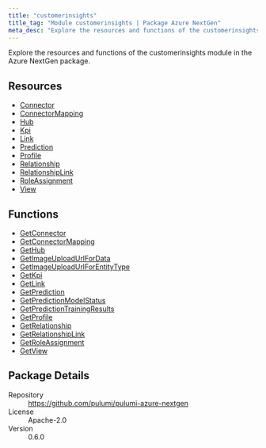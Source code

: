 ```yaml
---
title: "customerinsights"
title_tag: "Module customerinsights | Package Azure NextGen"
meta_desc: "Explore the resources and functions of the customerinsights module in the Azure NextGen package."
---
```


<!-- WARNING: this file was generated by Pulumi Docs Generator. -->
<!-- Do not edit by hand unless you're certain you know what you are doing! -->

Explore the resources and functions of the customerinsights module in the Azure NextGen package.

<h2 id="resources">Resources</h2>
<ul class="api">
    <li><a href="connector" title="Connector"><span class="symbol resource"></span>Connector</a></li>
    <li><a href="connectormapping" title="ConnectorMapping"><span class="symbol resource"></span>ConnectorMapping</a></li>
    <li><a href="hub" title="Hub"><span class="symbol resource"></span>Hub</a></li>
    <li><a href="kpi" title="Kpi"><span class="symbol resource"></span>Kpi</a></li>
    <li><a href="link" title="Link"><span class="symbol resource"></span>Link</a></li>
    <li><a href="prediction" title="Prediction"><span class="symbol resource"></span>Prediction</a></li>
    <li><a href="profile" title="Profile"><span class="symbol resource"></span>Profile</a></li>
    <li><a href="relationship" title="Relationship"><span class="symbol resource"></span>Relationship</a></li>
    <li><a href="relationshiplink" title="RelationshipLink"><span class="symbol resource"></span>RelationshipLink</a></li>
    <li><a href="roleassignment" title="RoleAssignment"><span class="symbol resource"></span>RoleAssignment</a></li>
    <li><a href="view" title="View"><span class="symbol resource"></span>View</a></li>
</ul>

<h2 id="functions">Functions</h2>
<ul class="api">
    <li><a href="getconnector" title="GetConnector"><span class="symbol function"></span>GetConnector</a></li>
    <li><a href="getconnectormapping" title="GetConnectorMapping"><span class="symbol function"></span>GetConnectorMapping</a></li>
    <li><a href="gethub" title="GetHub"><span class="symbol function"></span>GetHub</a></li>
    <li><a href="getimageuploadurlfordata" title="GetImageUploadUrlForData"><span class="symbol function"></span>GetImageUploadUrlForData</a></li>
    <li><a href="getimageuploadurlforentitytype" title="GetImageUploadUrlForEntityType"><span class="symbol function"></span>GetImageUploadUrlForEntityType</a></li>
    <li><a href="getkpi" title="GetKpi"><span class="symbol function"></span>GetKpi</a></li>
    <li><a href="getlink" title="GetLink"><span class="symbol function"></span>GetLink</a></li>
    <li><a href="getprediction" title="GetPrediction"><span class="symbol function"></span>GetPrediction</a></li>
    <li><a href="getpredictionmodelstatus" title="GetPredictionModelStatus"><span class="symbol function"></span>GetPredictionModelStatus</a></li>
    <li><a href="getpredictiontrainingresults" title="GetPredictionTrainingResults"><span class="symbol function"></span>GetPredictionTrainingResults</a></li>
    <li><a href="getprofile" title="GetProfile"><span class="symbol function"></span>GetProfile</a></li>
    <li><a href="getrelationship" title="GetRelationship"><span class="symbol function"></span>GetRelationship</a></li>
    <li><a href="getrelationshiplink" title="GetRelationshipLink"><span class="symbol function"></span>GetRelationshipLink</a></li>
    <li><a href="getroleassignment" title="GetRoleAssignment"><span class="symbol function"></span>GetRoleAssignment</a></li>
    <li><a href="getview" title="GetView"><span class="symbol function"></span>GetView</a></li>
</ul>

<h2 id="package-details">Package Details</h2>
<dl class="package-details">
	<dt>Repository</dt>
	<dd><a href="https://github.com/pulumi/pulumi-azure-nextgen">https://github.com/pulumi/pulumi-azure-nextgen</a></dd>
	<dt>License</dt>
	<dd>Apache-2.0</dd>
	<dt>Version</dt>
	<dd>0.6.0</dd>
</dl>




